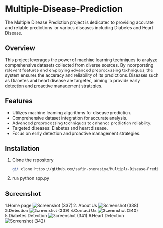 # Multiple-Disease-Prediction
The Multiple Disease Prediction project is dedicated to providing accurate and reliable predictions for various diseases including Diabetes and Heart Disease.

## Overview
This project leverages the power of machine learning techniques to analyze comprehensive datasets collected from diverse sources. By incorporating relevant features and employing advanced preprocessing techniques, the system ensures the accuracy and reliability of its predictions. Diseases such as Diabetes and heart disease are targeted, aiming to provide early detection and proactive management strategies.

## Features
- Utilizes machine learning algorithms for disease prediction.
- Comprehensive dataset integration for accurate analysis.
- Advanced preprocessing techniques to enhance prediction reliability.
- Targeted diseases: Diabetes and heart disease.
- Focus on early detection and proactive management strategies.

## Installation
1. Clone the repository:
   ```bash
   git clone https://github.com/safin-sherasiya/Multiple-Disease-Prediction.git

2. run python app.py


## Screenshot
1.Home page 
![Screenshot (337)](https://github.com/safin-sherasiya/Multiple-Disease-Prediction/assets/119721936/04c6e833-0365-4aff-80fb-5dcb81bbf087)
2. About Us 
![Screenshot (338)](https://github.com/safin-sherasiya/Multiple-Disease-Prediction/assets/119721936/5368412d-3683-46cf-a7e3-64e064add4c7)
3.Detection 
![Screenshot (339)](https://github.com/safin-sherasiya/Multiple-Disease-Prediction/assets/119721936/5d10fc1d-fa87-4b19-86b4-34e7fe26f369)
4.Contact Us 
![Screenshot (340)](https://github.com/safin-sherasiya/Multiple-Disease-Prediction/assets/119721936/1e767b79-e780-46f7-9a18-cab4642a5e29)
5.Diabetes Detection
![Screenshot (341)](https://github.com/safin-sherasiya/Multiple-Disease-Prediction/assets/119721936/8ab5bff3-8c29-4e5e-b29d-7052e98febd9)
6.Heart Detection 
![Screenshot (342)](https://github.com/safin-sherasiya/Multiple-Disease-Prediction/assets/119721936/15507d52-bd95-4da8-b520-bc8d6a8fb221)
